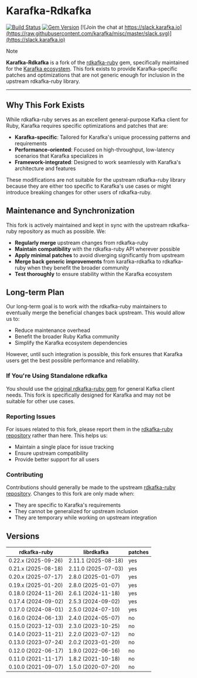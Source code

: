 # Karafka-Rdkafka

[![Build Status](https://github.com/karafka/karafka-rdkafka/actions/workflows/ci_linux_ubuntu_x86_64_gnu.yml/badge.svg)](https://github.com/karafka/karafka-rdkafka/actions/workflows/ci_linux_x86_64_gnu.yml)
[![Gem Version](https://badge.fury.io/rb/karafka-rdkafka.svg)](https://badge.fury.io/rb/karafka-rdkafka)
[![Join the chat at https://slack.karafka.io](https://raw.githubusercontent.com/karafka/misc/master/slack.svg)](https://slack.karafka.io)

> [!NOTE]
> **Karafka-Rdkafka** is a fork of the [rdkafka-ruby](https://github.com/karafka/rdkafka-ruby) gem, specifically maintained for the [Karafka ecosystem](https://karafka.io). This fork exists to provide Karafka-specific patches and optimizations that are not generic enough for inclusion in the upstream rdkafka-ruby library.

---

## Why This Fork Exists

While rdkafka-ruby serves as an excellent general-purpose Kafka client for Ruby, Karafka requires specific optimizations and patches that are:

- **Karafka-specific**: Tailored for Karafka's unique processing patterns and requirements
- **Performance-oriented**: Focused on high-throughput, low-latency scenarios that Karafka specializes in
- **Framework-integrated**: Designed to work seamlessly with Karafka's architecture and features

These modifications are not suitable for the upstream rdkafka-ruby library because they are either too specific to Karafka's use cases or might introduce breaking changes for other users of rdkafka-ruby.

## Maintenance and Synchronization

This fork is actively maintained and kept in sync with the upstream rdkafka-ruby repository as much as possible. We:

- **Regularly merge** upstream changes from rdkafka-ruby
- **Maintain compatibility** with the rdkafka-ruby API wherever possible
- **Apply minimal patches** to avoid diverging significantly from upstream
- **Merge back generic improvements** from karafka-rdkafka to rdkafka-ruby when they benefit the broader community
- **Test thoroughly** to ensure stability within the Karafka ecosystem

## Long-term Plan

Our long-term goal is to work with the rdkafka-ruby maintainers to eventually merge the beneficial changes back upstream. This would allow us to:

- Reduce maintenance overhead
- Benefit the broader Ruby Kafka community
- Simplify the Karafka ecosystem dependencies

However, until such integration is possible, this fork ensures that Karafka users get the best possible performance and reliability.

### If You're Using Standalone rdkafka

You should use the [original rdkafka-ruby gem](https://github.com/karafka/rdkafka-ruby) for general Kafka client needs. This fork is specifically designed for Karafka and may not be suitable for other use cases.

### Reporting Issues

For issues related to this fork, please report them in the [rdkafka-ruby repository](https://github.com/karafka/rdkafka-ruby/issues) rather than here. This helps us:

- Maintain a single place for issue tracking
- Ensure upstream compatibility
- Provide better support for all users

### Contributing

Contributions should generally be made to the upstream [rdkafka-ruby repository](https://github.com/karafka/rdkafka-ruby). Changes to this fork are only made when:

- They are specific to Karafka's requirements
- They cannot be generalized for upstream inclusion
- They are temporary while working on upstream integration

## Versions

| rdkafka-ruby | librdkafka | patches |
|-|-|-|
| 0.22.x (2025-09-26) | 2.11.1 (2025-08-18)  | yes |
| 0.21.x (2025-08-18) | 2.11.0 (2025-07-03)  | yes |
| 0.20.x (2025-07-17) | 2.8.0  (2025-01-07)  | yes |
| 0.19.x (2025-01-20) | 2.8.0  (2025-01-07)  | yes |
| 0.18.0 (2024-11-26) | 2.6.1  (2024-11-18)  | yes |
| 0.17.4 (2024-09-02) | 2.5.3  (2024-09-02)  | yes |
| 0.17.0 (2024-08-01) | 2.5.0  (2024-07-10)  | yes |
| 0.16.0 (2024-06-13) | 2.4.0  (2024-05-07)  | no  |
| 0.15.0 (2023-12-03) | 2.3.0  (2023-10-25)  | no  |
| 0.14.0 (2023-11-21) | 2.2.0  (2023-07-12)  | no  |
| 0.13.0 (2023-07-24) | 2.0.2  (2023-01-20)  | no  |
| 0.12.0 (2022-06-17) | 1.9.0  (2022-06-16)  | no  |
| 0.11.0 (2021-11-17) | 1.8.2  (2021-10-18)  | no  |
| 0.10.0 (2021-09-07) | 1.5.0  (2020-07-20)  | no  |
